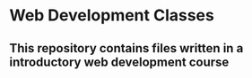 # Web Development Classes

## This repository contains files written in a introductory web development course


